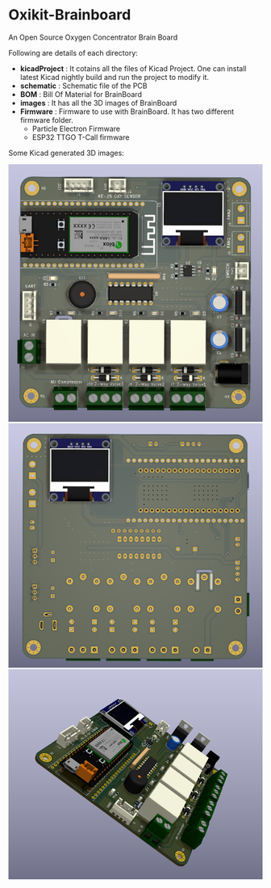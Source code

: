 # Oxikit-Brainboard

An Open Source Oxygen Concentrator Brain Board

Following are details of each directory:

- **kicadProject** : It cotains all the files of Kicad Project. One can install latest Kicad nightly build and run the project to modify it. 
- **schematic** : Schematic file of the PCB
- **BOM** : Bill Of Material for BrainBoard
- **images** : It has all the 3D images of BrainBoard
- **Firmware** : Firmware to use with BrainBoard. It has two different firmware folder. 
  - Particle Electron Firmware
  - ESP32 TTGO T-Call firmware

Some Kicad generated 3D images:

![Front Side](https://github.com/shridattdudhat/Oxikit-Brainboard/blob/main/images/front.png?raw=true)
![Back Side](https://github.com/shridattdudhat/Oxikit-Brainboard/blob/main/images/back.png?raw=true)
![Side View](https://github.com/shridattdudhat/Oxikit-Brainboard/blob/main/images/sideView.png?raw=true)
